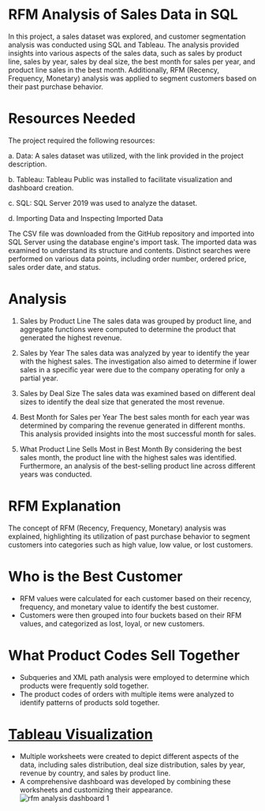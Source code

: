 # RFM Analysis of Sales Data in SQL
In this project, a sales dataset was explored, and customer segmentation analysis was conducted using SQL and Tableau. The analysis provided insights into various aspects of the sales data, such as sales by product line, sales by year, sales by deal size, the best month for sales per year, and product line sales in the best month. Additionally, RFM (Recency, Frequency, Monetary) analysis was applied to segment customers based on their past purchase behavior.

# Resources Needed
The project required the following resources:

a. Data: A sales dataset was utilized, with the link provided in the project description.

b. Tableau: Tableau Public was installed to facilitate visualization and dashboard creation.

c. SQL: SQL Server 2019 was used to analyze the dataset.

d. Importing Data and Inspecting Imported Data

The CSV file was downloaded from the GitHub repository and imported into SQL Server using the database engine's import task. The imported data was examined to understand its structure and contents. Distinct searches were performed on various data points, including order number, ordered price, sales order date, and status.

# Analysis

1. Sales by Product Line
The sales data was grouped by product line, and aggregate functions were computed to determine the product that generated the highest revenue.

2. Sales by Year
The sales data was analyzed by year to identify the year with the highest sales. The investigation also aimed to determine if lower sales in a specific year were due to the company operating for only a partial year.

3. Sales by Deal Size
The sales data was examined based on different deal sizes to identify the deal size that generated the most revenue.

4. Best Month for Sales per Year
The best sales month for each year was determined by comparing the revenue generated in different months. This analysis provided insights into the most successful month for sales.

5. What Product Line Sells Most in Best Month
By considering the best sales month, the product line with the highest sales was identified. Furthermore, an analysis of the best-selling product line across different years was conducted.

# RFM Explanation
The concept of RFM (Recency, Frequency, Monetary) analysis was explained, highlighting its utilization of past purchase behavior to segment customers into categories such as high value, low value, or lost customers.

# Who is the Best Customer
* RFM values were calculated for each customer based on their recency, frequency, and monetary value to identify the best customer. 
* Customers were then grouped into four buckets based on their RFM values, and categorized as lost, loyal, or new customers.

# What Product Codes Sell Together
* Subqueries and XML path analysis were employed to determine which products were frequently sold together. 
* The product codes of orders with multiple items were analyzed to identify patterns of products sold together.

# [Tableau Visualization](https://public.tableau.com/app/profile/leon.jose/viz/RFMAnalysisSalesDashboard1/RFMAnalysisDashboard1)
* Multiple worksheets were created to depict different aspects of the data, including sales distribution, deal size distribution, sales by year, revenue by country, and sales by product line. 
* A comprehensive dashboard was developed by combining these worksheets and customizing their appearance. 
![rfm analysis dashboard 1](https://github.com/no37no37/rfm_analysis_sql/assets/132648428/c01347f3-756f-4a26-aba7-34a2e887515f)

